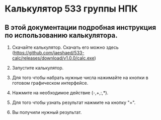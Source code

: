# Калькулятор 533 группы НПК
## В этой документации подробная инструкция по использованию калькулятора.

1. Скачайте калькулятор. Скачать его можно здесь (https://github.com/jaeshaed/533-calc/releases/download/v1.0.0/calc.exe)

2. Запустите калькулятор.

3. Для того чтобы набрать нужные числа нажимайте на кнопки в готовом графическом интерфейсе.

4. Нажмите на необходимое действие (-,+,:,*).

5. Для того чтобы узнать результат нажмите на кнопку "=".

6. Вы получили нужный результат.
